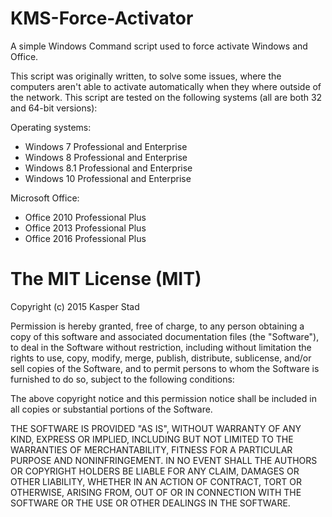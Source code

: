 # KMS-Force-Activator
A simple Windows Command script used to force activate Windows and Office.

This script was originally written, to solve some issues, where the computers aren't able to activate automatically when they where outside of the network.
This script are tested on the following systems (all are both 32 and 64-bit versions):

Operating systems:
- Windows 7 Professional and Enterprise
- Windows 8 Professional and Enterprise
- Windows 8.1 Professional and Enterprise
- Windows 10 Professional and Enterprise

Microsoft Office:
- Office 2010 Professional Plus
- Office 2013 Professional Plus
- Office 2016 Professional Plus

# The MIT License (MIT)

Copyright (c) 2015 Kasper Stad

Permission is hereby granted, free of charge, to any person obtaining a copy of this software and associated documentation files (the "Software"), to deal in the Software without restriction, including without limitation the rights to use, copy, modify, merge, publish, distribute, sublicense, and/or sell copies of the Software, and to permit persons to whom the Software is furnished to do so, subject to the following conditions:

The above copyright notice and this permission notice shall be included in all copies or substantial portions of the Software.

THE SOFTWARE IS PROVIDED "AS IS", WITHOUT WARRANTY OF ANY KIND, EXPRESS OR IMPLIED, INCLUDING BUT NOT LIMITED TO THE WARRANTIES OF MERCHANTABILITY, FITNESS FOR A PARTICULAR PURPOSE AND NONINFRINGEMENT. IN NO EVENT SHALL THE AUTHORS OR COPYRIGHT HOLDERS BE LIABLE FOR ANY CLAIM, DAMAGES OR OTHER LIABILITY, WHETHER IN AN ACTION OF CONTRACT, TORT OR OTHERWISE, ARISING FROM, OUT OF OR IN CONNECTION WITH THE SOFTWARE OR THE USE OR OTHER DEALINGS IN THE SOFTWARE.
